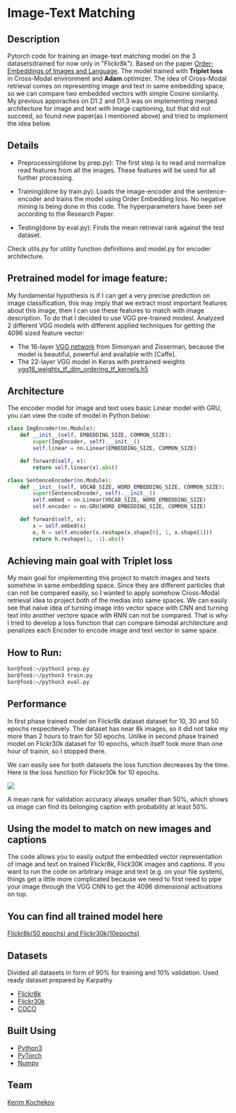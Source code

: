# Image-Text Matching

## Description

Pytorch code for training an image-text matching model on the 3 datasets(trained for now only in "Flickr8k"). Based on the paper [Order-Embeddings of Images and Language](https://arxiv.org/pdf/1511.06361.pdf). The model trained with **Triplet loss** in Cross-Modal environment and **Adam**.optimizer. The idea of Cross-Modal retrieval comes on representing image and text in same embedding space, so we can compare two embedded vectors with simple Cosine similarity. My previous apporaches on D1.2 and D1.3 was on implementing merged architecture for image and text with Image captioning, but that did not succeed, so found new paper(as I mentioned above) and tried to implement the idea below.

## Details

* Preprocessing(done by prep.py): The first step is to read and normalize read features from all the images. These features will be used for all further processing.

* Training(done by train.py): Loads the image-encoder and the sentence-encoder and trains the model using Order Embedding loss. No negative mining is being done in this code. The hyperparameters have been set according to the Research Paper.

* Testing(done by eval.py): Finds the mean retrieval rank against the test dataset.

Check utils.py for utility function definitions and model.py for encoder architecture.

## Pretrained model for image feature:
My fundamental hypothesis is if I can get a very precise prediction on image classification, this may imply that we extract most important features about this image, then I can use these features to match with image description. To do that I decided to use VGG pre-trained modesl. Analyzed 2 different VGG models with different applied techniques for getting the 4096 sized feature vector:
* The 16-layer [VGG network](http://www.robots.ox.ac.uk/~vgg/research/very_deep/) from Simonyan and Zisserman, because the model is beautiful, powerful and available with [Caffe].
* The 22-layer VGG model in Keras with pretrained weights [vgg16_weights_tf_dim_ordering_tf_kernels.h5](https://github.com/fchollet/deep-learning-models/releases/download/v0.1/vgg16_weights_tf_dim_ordering_tf_kernels.h5
)

## Architecture
The encoder model for image and text uses basic Linear model with GRU, you can view the code of model in Python below:
```python
class ImgEncoder(nn.Module):
	def __init__(self, EMBEDDING_SIZE, COMMON_SIZE):
		super(ImgEncoder, self).__init__()
		self.linear = nn.Linear(EMBEDDING_SIZE, COMMON_SIZE)

	def forward(self, x):
		return self.linear(x).abs()

class SentenceEncoder(nn.Module):
	def __init__(self, VOCAB_SIZE, WORD_EMBEDDING_SIZE, COMMON_SIZE):
		super(SentenceEncoder, self).__init__()
		self.embed = nn.Linear(VOCAB_SIZE, WORD_EMBEDDING_SIZE)
		self.encoder = nn.GRU(WORD_EMBEDDING_SIZE, COMMON_SIZE)

	def forward(self, x):
		x = self.embed(x)
		o, h = self.encoder(x.reshape(x.shape[0], 1, x.shape[1]))
		return h.reshape(1, -1).abs()
```

## Achieving main goal with Triplet loss
My main goal for implementing this project to match images and texts somehow in same embedding space. Since they are different particles that can not be compared easily, so I wanted to apply somehow Cross-Modal retrieval idea to project both of the medias into same spaces. We can easily see that naive idea of turning image into vector space with CNN and turning text into another vectore space with RNN can not be compared. That is why I tried to develop a loss function that can compare bimodal architecture and penalizes each Encoder to encode image and text vector in same space.

## How to Run:

```bash
bar@foo$:~/python3 prep.py
bar@foo$:~/python3 train.py
bar@foo$:~/python3 eval.py
```

## Performance
In first phase trained model on Flickr8k dataset dataset for 10, 30 and 50 epochs respecitevely. The dataset has near 8k images, so it did not take my more than 2 hours to train for 50 epochs. Unlike in second phase trained model on Flickr30k dataset for 10 epochs, which itself took more than one hour of trainin, so I stopped there.

We can easily see for both datasets the loss function decreases by the time. Here is the loss function for Flickr30k for 10 epochs.

![](https://github.com/KerimKochekov/PMLDL-Project-Image-Text-Matching/blob/main/loss_flickr30k.png)

A mean rank for validation accuracy always smaller than 50%, which shows us image can find its belonging caption with probability at least 50%.

## Using the model to match on new images and captions
The code allows you to easily output the embedded vector representation of image and text on trained Flickr8k, Flick30K images and captions. If you want to run the code on arbitrary image and text (e.g. on your file system), things get a little more complicated because we need to first need to pipe your image through the VGG CNN to get the 4096 dimensional activations on top.

## You can find all trained model here
[Flickr8k(50 epochs) and Flickr30k(10epochs)](https://disk.yandex.com.tr/d/lKpZNl3Zg0DflA)

## Datasets
Divided all datasets in form of 90% for training and 10% validation.
Used ready dataset prepared by Karpathy
* [Flickr8k](https://cs.stanford.edu/people/karpathy/deepimagesent/flickr8k.zip)
* [Flickr30k](https://cs.stanford.edu/people/karpathy/deepimagesent/flickr30k.zip)
* [COCO](https://cs.stanford.edu/people/karpathy/deepimagesent/coco.zip)

## Built Using

* [Python3](https://www.python.org)
* [PyTorch](https://pytorch.org/)
* [Numpy](https://numpy.org/)

## Team

[Kerim Kochekov](https://github.com/KerimKochekov)
